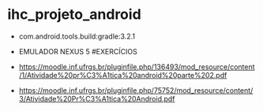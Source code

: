 # ihc_projeto_android
 - com.android.tools.build:gradle:3.2.1
 - EMULADOR NEXUS 5 
#EXERCÍCIOS

- https://moodle.inf.ufrgs.br/pluginfile.php/136493/mod_resource/content/1/Atividade%20pr%C3%A1tica%20android%20parte%202.pdf
- https://moodle.inf.ufrgs.br/pluginfile.php/75752/mod_resource/content/3/Atividade%20Pr%C3%A1tica%20Android.pdf

